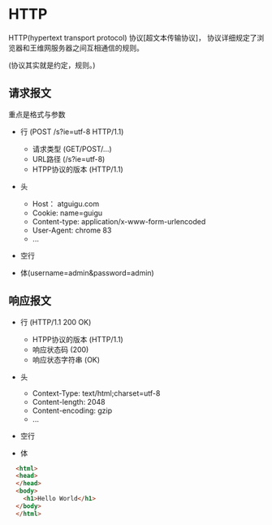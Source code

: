 # HTTP

HTTP(hypertext transport protocol) 协议\[超文本传输协议]， 协议详细规定了浏览器和王维网服务器之间互相通信的规则。

(协议其实就是约定，规则。)

## 请求报文

重点是格式与参数

- 行 (POST /s?ie=utf-8 HTTP/1.1)
  - 请求类型 (GET/POST/...)
  - URL路径 (/s?ie=utf-8)
  - HTPP协议的版本 (HTTP/1.1)

- 头
  - Host： atguigu.com
  - Cookie: name=guigu
  - Content-type: application/x-www-form-urlencoded
  - User-Agent: chrome 83
  - ...

- 空行

- 体(username=admin&password=admin)

## 响应报文

- 行 (HTTP/1.1 200 OK)
  - HTPP协议的版本 (HTTP/1.1)
  - 响应状态码 (200)
  - 响应状态字符串 (OK)

- 头
  - Context-Type: text/html;charset=utf-8
  - Content-length: 2048
  - Content-encoding: gzip
  - ...

- 空行

- 体

```html
  <html>
  <head>
  </head>
  <body>
    <h1>Hello World</h1>
  </body>
  </html>
```
  
